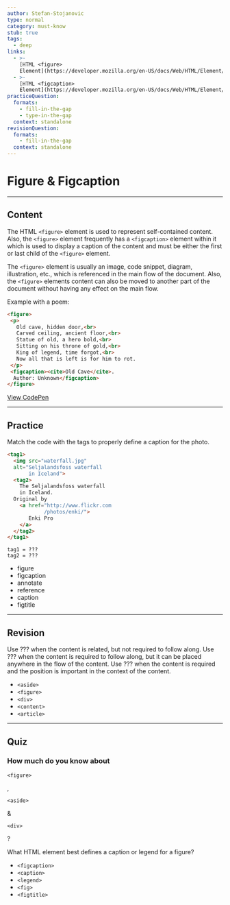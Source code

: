 ```yaml
---
author: Stefan-Stojanovic
type: normal
category: must-know
stub: true
tags:
  - deep
links:
  - >-
    [HTML <figure>
    Element](https://developer.mozilla.org/en-US/docs/Web/HTML/Element/figure){documentation}
  - >-
    [HTML <figcaption>
    Element](https://developer.mozilla.org/en-US/docs/Web/HTML/Element/figcaption){documentation}
practiceQuestion:
  formats:
    - fill-in-the-gap
    - type-in-the-gap
  context: standalone
revisionQuestion:
  formats:
    - fill-in-the-gap
  context: standalone
---
```


# Figure & Figcaption


---

## Content

The HTML `<figure>` element is used to represent self-contained content. Also, the `<figure>` element frequently has a `<figcaption>` element within it which is used to display a caption of the content and must be either the first or last child of the `<figure>` element.

The `<figure>` element is usually an image, code snippet, diagram, illustration, etc., which is referenced in the main flow of the document. Also, the `<figure>` elements content can also be moved to another part of the document without having any effect on the main flow.

Example with a poem:

```html
<figure>
 <p>
   Old cave, hidden door,<br>
   Carved ceiling, ancient floor,<br>
   Statue of old, a hero bold,<br>
   Sitting on his throne of gold,<br>
   King of legend, time forgot,<br>
   Now all that is left is for him to rot.
 </p>
 <figcaption><cite>Old Cave</cite>.
  Author: Unknown</figcaption>
</figure>
```

[View CodePen](https://codepen.io/enkidevs/pen/YjqEWp)


---

## Practice

Match the code with the tags to properly define a caption for the photo.

```html
<tag1>
  <img src="waterfall.jpg"
  alt="Seljalandsfoss waterfall
       in Iceland">
  <tag2>
    The Seljalandsfoss waterfall
    in Iceland.
  Original by
    <a href="http://www.flickr.com
            /photos/enki/">
       Enki Pro
    </a>
  </tag2>
</tag1>
```

```plain-text
tag1 = ???
tag2 = ???
```

- figure
- figcaption
- annotate
- reference
- caption
- figtitle


---

## Revision

Use ??? when the content is related, but not required to follow along.
Use ??? when the content is required to follow along, but it can be placed anywhere in the flow of the content.
Use ??? when the content is required and the position is important in the context of the content.

- `<aside>`
- `<figure>`
- `<div>`
- `<content>`
- `<article>`


---

## Quiz

### How much do you know about


`<figure>`

, 

`<aside>`

 & 

`<div>`

?

What HTML element best defines a caption or legend for a figure?

- `<figcaption>`
- `<caption>`
- `<legend>`
- `<fig>`
- `<figtitle>`
